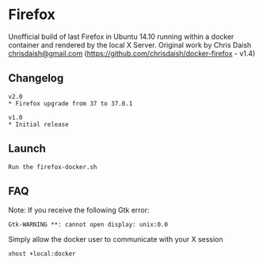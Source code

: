 Firefox
=======

Unofficial build of last Firefox in Ubuntu 14.10 running within a docker container and rendered by the local X Server.
Original work by Chris Daish <chrisdaish@gmail.com> (https://github.com/chrisdaish/docker-firefox - v1.4)

Changelog
---------

```
v2.0
* Firefox upgrade from 37 to 37.0.1

v1.0
* Initial release
```

Launch
------
```
Run the firefox-docker.sh
```

FAQ
---
Note: If you receive the following Gtk error:
```
Gtk-WARNING **: cannot open display: unix:0.0
```
Simply allow the docker user to communicate with your X session
```
xhost +local:docker
```

